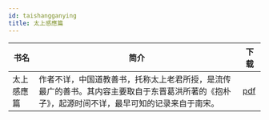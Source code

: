 ```yaml
---
id: taishangganying
title: 太上感應篇
---
```


| 书名      | 简介      | 下载     |
| -------- | --------- | ---------- |
| 太上感應篇  | 作者不详，中国道教善书，托称太上老君所授，是流传最广的善书。其内容主要取自于东晋葛洪所著的《抱朴子》，起源时间不详，最早可知的记录来自于南宋。 | [pdf](/pdf/太上感應篇.pdf) |
